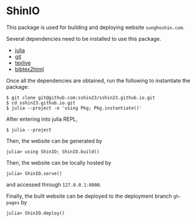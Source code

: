 # ShinIO

This package is used for building and deploying website `sunghoshin.com`. 

Several dependencies need to be installed to use this package.
- [julia](https://julialang.org/)
- [git](https://git-scm.com/)
- [texlive](https://www.tug.org/texlive/)
- [bibtex2html](https://github.com/backtracking/bibtex2html)

Once all the dependencies are obtained, run the following to instantiate the package:
```shell
$ git clone git@github.com:sshin23/sshin23.github.io.git
$ cd sshin23.github.io.git
$ julia --project -e 'using Pkg; Pkg.instantiate()'
```

After entering into julia REPL,
```julia-repl
$ julia --project
```
Then, the website can be generated by
```julia-repl
julia> using ShinIO; ShinIO.build()
```

Then, the website can be locally hosted by
```julia-repl
julia> ShinIO.serve()
```
and accessed through `127.0.0.1:8000`.

Finally, the built website can be deployed to the deployment branch `gh-pages` by
```julia-repl
julia> ShinIO.deploy()
```
